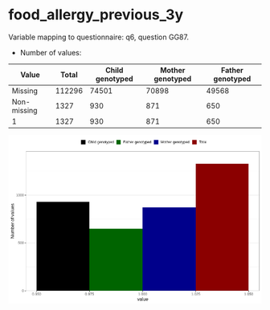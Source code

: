 # food_allergy_previous_3y
Variable mapping to questionnaire: q6, question GG87.
- Number of values:

| Value | Total | Child genotyped | Mother genotyped | Father genotyped |
| ----- | ----- | --------------- | ---------------- | ---------------- |
| Missing | 112296 | 74501 | 70898 | 49568 |
| Non-missing | 1327 | 930 | 871 | 650 |
| 1 | 1327 | 930 | 871 | 650 |



![](food_allergy_previous_3y_n.png)



